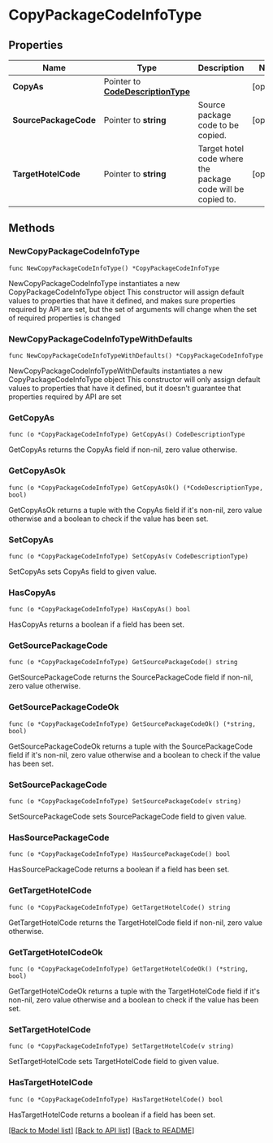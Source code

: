 # CopyPackageCodeInfoType

## Properties

Name | Type | Description | Notes
------------ | ------------- | ------------- | -------------
**CopyAs** | Pointer to [**CodeDescriptionType**](CodeDescriptionType.md) |  | [optional] 
**SourcePackageCode** | Pointer to **string** | Source package code to be copied. | [optional] 
**TargetHotelCode** | Pointer to **string** | Target hotel code where the package code will be copied to. | [optional] 

## Methods

### NewCopyPackageCodeInfoType

`func NewCopyPackageCodeInfoType() *CopyPackageCodeInfoType`

NewCopyPackageCodeInfoType instantiates a new CopyPackageCodeInfoType object
This constructor will assign default values to properties that have it defined,
and makes sure properties required by API are set, but the set of arguments
will change when the set of required properties is changed

### NewCopyPackageCodeInfoTypeWithDefaults

`func NewCopyPackageCodeInfoTypeWithDefaults() *CopyPackageCodeInfoType`

NewCopyPackageCodeInfoTypeWithDefaults instantiates a new CopyPackageCodeInfoType object
This constructor will only assign default values to properties that have it defined,
but it doesn't guarantee that properties required by API are set

### GetCopyAs

`func (o *CopyPackageCodeInfoType) GetCopyAs() CodeDescriptionType`

GetCopyAs returns the CopyAs field if non-nil, zero value otherwise.

### GetCopyAsOk

`func (o *CopyPackageCodeInfoType) GetCopyAsOk() (*CodeDescriptionType, bool)`

GetCopyAsOk returns a tuple with the CopyAs field if it's non-nil, zero value otherwise
and a boolean to check if the value has been set.

### SetCopyAs

`func (o *CopyPackageCodeInfoType) SetCopyAs(v CodeDescriptionType)`

SetCopyAs sets CopyAs field to given value.

### HasCopyAs

`func (o *CopyPackageCodeInfoType) HasCopyAs() bool`

HasCopyAs returns a boolean if a field has been set.

### GetSourcePackageCode

`func (o *CopyPackageCodeInfoType) GetSourcePackageCode() string`

GetSourcePackageCode returns the SourcePackageCode field if non-nil, zero value otherwise.

### GetSourcePackageCodeOk

`func (o *CopyPackageCodeInfoType) GetSourcePackageCodeOk() (*string, bool)`

GetSourcePackageCodeOk returns a tuple with the SourcePackageCode field if it's non-nil, zero value otherwise
and a boolean to check if the value has been set.

### SetSourcePackageCode

`func (o *CopyPackageCodeInfoType) SetSourcePackageCode(v string)`

SetSourcePackageCode sets SourcePackageCode field to given value.

### HasSourcePackageCode

`func (o *CopyPackageCodeInfoType) HasSourcePackageCode() bool`

HasSourcePackageCode returns a boolean if a field has been set.

### GetTargetHotelCode

`func (o *CopyPackageCodeInfoType) GetTargetHotelCode() string`

GetTargetHotelCode returns the TargetHotelCode field if non-nil, zero value otherwise.

### GetTargetHotelCodeOk

`func (o *CopyPackageCodeInfoType) GetTargetHotelCodeOk() (*string, bool)`

GetTargetHotelCodeOk returns a tuple with the TargetHotelCode field if it's non-nil, zero value otherwise
and a boolean to check if the value has been set.

### SetTargetHotelCode

`func (o *CopyPackageCodeInfoType) SetTargetHotelCode(v string)`

SetTargetHotelCode sets TargetHotelCode field to given value.

### HasTargetHotelCode

`func (o *CopyPackageCodeInfoType) HasTargetHotelCode() bool`

HasTargetHotelCode returns a boolean if a field has been set.


[[Back to Model list]](../README.md#documentation-for-models) [[Back to API list]](../README.md#documentation-for-api-endpoints) [[Back to README]](../README.md)


